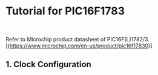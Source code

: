 # Tutorial for PIC16F1783
<br/>

Refer to Microchip product datasheet of PIC16F(L)1782/3.
[(https://www.microchip.com/en-us/product/pic16f17830)]

## 1.  Clock Configuration
<br/>

